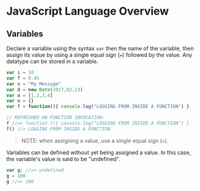 # JavaScript Language Overview

## Variables

Declare a variable using the syntax `var` then the name of the variable, then assign its value by using a single equal sign (`=`) followed by the value. Any datatype can be stored in a variable.

```` js
var i = 10
var f = 0.45
var s = "My Message"
var d = new Date(2017,02,23)
var a = [1,2,3,4]
var o = {}
var f = function(){ console.log("LOGGING FROM INSIDE A FUNCTION") }

// REFRESHER ON FUNCTION INVOCATION:
f //=> function (){ console.log("LOGGING FROM INSIDE A FUNCTION") }
f() //> LOGGING FROM INSIDE A FUNCTION
````

> NOTE: when assigning a value, use a single equal sign (`=`).

Variables can be defined without yet being assigned a value. In this case, the variable's value is said to be "undefined".

```` js
var g; //=> undefined
g = 100
g //=> 100
````
